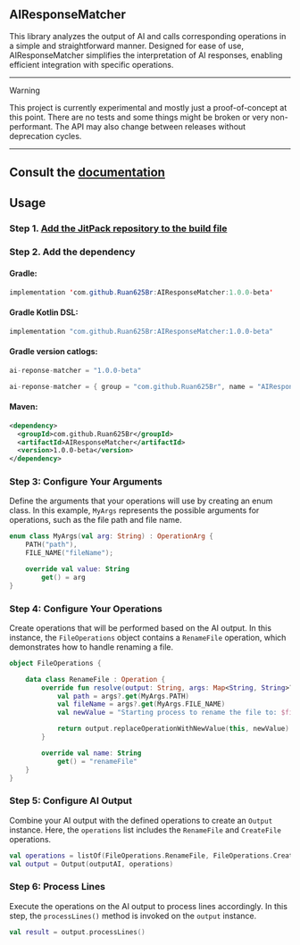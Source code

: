## AIResponseMatcher

This library analyzes the output of AI and calls corresponding operations in a simple and straightforward manner. Designed for ease of use, AIResponseMatcher simplifies the interpretation of AI responses, enabling efficient integration with specific operations.

---
> [!WARNING]  
> This project is currently experimental and mostly just a proof-of-concept at this point. There are no tests and some things might be broken or very non-performant.
> The API may also change between releases without deprecation cycles.
---

## Consult the [documentation](https://ruan625br.github.io/AIResponseMatcher/)

## Usage

### Step 1. [Add the JitPack repository to the build file](https://jitpack.io/)

### Step 2. Add the dependency

#### Gradle: 

```java
implementation 'com.github.Ruan625Br:AIResponseMatcher:1.0.0-beta'
```
#### Gradle Kotlin DSL: 

```kotlin
implementation "com.github.Ruan625Br:AIResponseMatcher:1.0.0-beta"
```

#### Gradle version catlogs:

```kotlin
ai-reponse-matcher = "1.0.0-beta"
```

```kotlin
ai-reponse-matcher = { group = "com.github.Ruan625Br", name = "AIResponseMatcher", version.ref = "ai-reponse-matcher" }
```

#### Maven:

```xml
<dependency>
  <groupId>com.github.Ruan625Br</groupId>
  <artifactId>AIResponseMatcher</artifactId>
  <version>1.0.0-beta</version>
</dependency>
```

### Step 3: Configure Your Arguments

Define the arguments that your operations will use by creating an enum class. In this example, `MyArgs` represents the possible arguments for operations, such as the file path and file name.

```kotlin
enum class MyArgs(val arg: String) : OperationArg {
    PATH("path"),
    FILE_NAME("fileName");

    override val value: String
        get() = arg
}
```

### Step 4: Configure Your Operations

Create operations that will be performed based on the AI output. In this instance, the `FileOperations` object contains a `RenameFile` operation, which demonstrates how to handle renaming a file.

```kotlin
object FileOperations {

    data class RenameFile : Operation {
        override fun resolve(output: String, args: Map<String, String>?): String {
            val path = args?.get(MyArgs.PATH)
            val fileName = args?.get(MyArgs.FILE_NAME)
            val newValue = "Starting process to rename the file to: $fileName\nPath: $path"

            return output.replaceOperationWithNewValue(this, newValue)
        }

        override val name: String
            get() = "renameFile"
    }
}
```

### Step 5: Configure AI Output

Combine your AI output with the defined operations to create an `Output` instance. Here, the `operations` list includes the `RenameFile` and `CreateFile` operations.

```kotlin
val operations = listOf(FileOperations.RenameFile, FileOperations.CreateFile)
val output = Output(outputAI, operations)
```

### Step 6: Process Lines

Execute the operations on the AI output to process lines accordingly. In this step, the `processLines()` method is invoked on the `output` instance.

```kotlin
val result = output.processLines()
```
